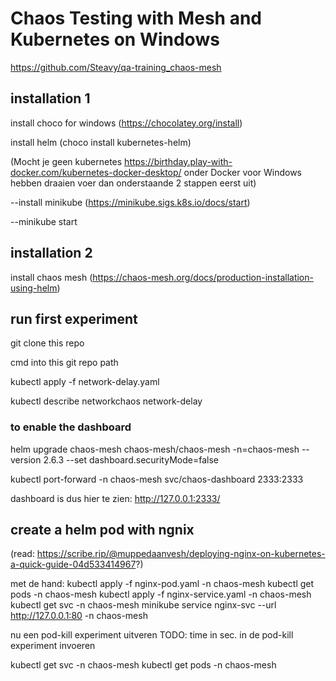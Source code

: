 # Chaos Testing with Mesh and Kubernetes on Windows
https://github.com/Steavy/qa-training_chaos-mesh

## installation 1
install choco for windows (https://chocolatey.org/install)

install helm (choco install kubernetes-helm)

(Mocht je geen kubernetes https://birthday.play-with-docker.com/kubernetes-docker-desktop/ onder Docker voor Windows hebben draaien voer dan onderstaande 2 stappen eerst uit)

--install minikube (https://minikube.sigs.k8s.io/docs/start)

--minikube start

## installation 2
install chaos mesh (https://chaos-mesh.org/docs/production-installation-using-helm)

## run first experiment
git clone this repo

cmd into this git repo path

kubectl apply -f network-delay.yaml

kubectl describe networkchaos network-delay

### to enable the dashboard
helm upgrade chaos-mesh chaos-mesh/chaos-mesh -n=chaos-mesh --version 2.6.3 --set dashboard.securityMode=false

kubectl port-forward -n chaos-mesh svc/chaos-dashboard 2333:2333

dashboard is dus hier te zien: http://127.0.0.1:2333/


## create a helm pod with ngnix
(read: https://scribe.rip/@muppedaanvesh/deploying-nginx-on-kubernetes-a-quick-guide-04d533414967?)

met de hand:
kubectl apply -f nginx-pod.yaml -n chaos-mesh
kubectl get pods -n chaos-mesh
kubectl apply -f nginx-service.yaml -n chaos-mesh
kubectl get svc -n chaos-mesh
minikube service nginx-svc --url http://127.0.0.1:80 -n chaos-mesh

nu een pod-kill experiment uitveren
TODO: time in sec. in de pod-kill experiment invoeren

kubectl get svc -n chaos-mesh
kubectl get pods -n chaos-mesh 
